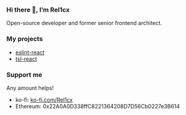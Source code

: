 ### Hi there 👋, I’m Rel1cx

Open-source developer and former senior frontend architect.

### My projects

- [eslint-react](https://github.com/Rel1cx/eslint-react)
- [tsl-react](https://github.com/react-analyzer/tsl-react)

### Support me

Any amount helps!

- ko-fi: [ko-fi.com/Rel1cx](https://ko-fi.com/Rel1cx)
- Ethereum: 0x22A0A0D338ffC8221364208D7D56Cb0227e3B614
